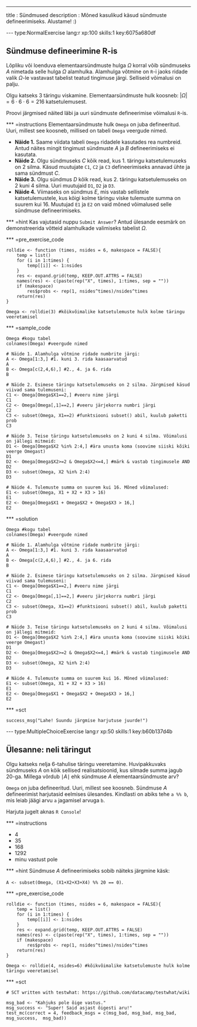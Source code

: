 ---
title       : Sündmused
description : Mõned kasulikud käsud sündmuste defineerimiseks. Alustame! :)


--- type:NormalExercise lang:r xp:100 skills:1 key:6075a680df
## Sündmuse defineerimine R-is

Lõpliku või loenduva elementaarsündmuste hulga $\Omega$ korral võib sündmuseks *A* nimetada selle hulga $\Omega$ alamhulka. Alamhulga võtmine on `R`-i jaoks ridade valik  $\Omega$-le vastavast tabelist teatud tingimuse järgi. Selliseid võimalusi on palju.

Olgu katseks 3 täringu viskamine. Elementaarsündmuste hulk koosneb: $|\Omega|=6\cdot 6\cdot 6 = 216$ katsetulemusest. 

Proovi järgmised näited läbi ja uuri sündmuste defineerimise võimalusi `R`-is.

*** =instructions
Elementaarsündmuste hulk `Omega` on juba defineeritud. Uuri, millest see koosneb, millised on tabeli `Omega` veergude nimed.
* **Näide 1.** Saame viidata tabeli `Omega` ridadele kasutades rea numbreid. Antud näites mingit tingimust sündmuste *A* ja *B* defineerimiseks ei kasutata.
* **Näide 2.** Olgu sündmuseks $C$ kõik read, kus 1. täringu katsetulemuseks on 2 silma. Käsud muutujate `C1`, `C2` ja `C3` defineerimiseks annavad ühte ja sama sündmust $C$.
* **Näide 3.** Olgu sündmus $D$ kõik read, kus 2. täringu katsetulemuseks on 2 kuni 4 silma. Uuri muutujaid `D1`, `D2` ja `D3`.
* **Näide 4.** Viimaseks on sündmus $E$, mis vastab sellistele katsetulemustele, kus kõigi kolme täringu viske tulemuste summa on suurem kui 16. Muutujad `E1` ja `E2` on vaid mõned võimalused selle sündmuse defineerimiseks.


*** =hint
Kas vajutasid nuppu `Submit Answer`? Antud ülesande eesmärk on demonstreerida võtteid alamhulkade valimiseks tabelist $\Omega$.

*** =pre_exercise_code
```{r}
rolldie <- function (times, nsides = 6, makespace = FALSE){
    temp = list()
    for (i in 1:times) {
        temp[[i]] <- 1:nsides
    }
    res <- expand.grid(temp, KEEP.OUT.ATTRS = FALSE)
    names(res) <- c(paste(rep("X", times), 1:times, sep = ""))
    if (makespace) 
        res$probs <- rep(1, nsides^times)/nsides^times
    return(res)
}

Omega <- rolldie(3) #kõikvõimalike katsetulemuste hulk kolme täringu veeretamisel
```

*** =sample_code
```{r}
Omega #kogu tabel
colnames(Omega) #veergude nimed

# Näide 1. Alamhulga võtmine ridade numbrite järgi:
A <- Omega[1:3,] #1. kuni 3. rida kaasaarvatud
A
B <- Omega[c(2,4,6),] #2., 4. ja 6. rida
B

# Näide 2. Esimese täringu katsetulemuseks on 2 silma. Järgmised käsud viivad sama tulemuseni:
C1 <- Omega[Omega$X1==2,] #veeru nime järgi
C1
C2 <- Omega[Omega[,1]==2,] #veeru järjekorra numbri järgi
C2
C3 <- subset(Omega, X1==2) #funktsiooni subset() abil, kuulub paketti prob
C3

# Näide 3. Teise täringu katsetulemuseks on 2 kuni 4 silma. Võimalusi on jällegi mitmeid:
D1 <- Omega[Omega$X2 %in% 2:4,] #ära unusta koma (soovime siiski kõiki veerge Omegast)
D1
D2 <- Omega[Omega$X2>=2 & Omega$X2<=4,] #märk & vastab tingimusele AND 
D2
D3 <- subset(Omega, X2 %in% 2:4)
D3

# Näide 4. Tulemuste summa on suurem kui 16. Mõned võimalused:
E1 <- subset(Omega, X1 + X2 + X3 > 16)
E1
E2 <- Omega[Omega$X1 + Omega$X2 + Omega$X3 > 16,]
E2
```

*** =solution
```{r}
Omega #kogu tabel
colnames(Omega) #veergude nimed

# Näide 1. Alamhulga võtmine ridade numbrite järgi:
A <- Omega[1:3,] #1. kuni 3. rida kaasaarvatud
A
B <- Omega[c(2,4,6),] #2., 4. ja 6. rida
B

# Näide 2. Esimese täringu katsetulemuseks on 2 silma. Järgmised käsud viivad sama tulemuseni:
C1 <- Omega[Omega$X1==2,] #veeru nime järgi
C1
C2 <- Omega[Omega[,1]==2,] #veeru järjekorra numbri järgi
C2
C3 <- subset(Omega, X1==2) #funktsiooni subset() abil, kuulub paketti prob
C3

# Näide 3. Teise täringu katsetulemuseks on 2 kuni 4 silma. Võimalusi on jällegi mitmeid:
D1 <- Omega[Omega$X2 %in% 2:4,] #ära unusta koma (soovime siiski kõiki veerge Omegast)
D1
D2 <- Omega[Omega$X2>=2 & Omega$X2<=4,] #märk & vastab tingimusele AND 
D2
D3 <- subset(Omega, X2 %in% 2:4)
D3

# Näide 4. Tulemuste summa on suurem kui 16. Mõned võimalused:
E1 <- subset(Omega, X1 + X2 + X3 > 16)
E1
E2 <- Omega[Omega$X1 + Omega$X2 + Omega$X3 > 16,]
E2
```

*** =sct
```{r}
success_msg("Lahe! Suundu järgmise harjutuse juurde!")
```

--- type:MultipleChoiceExercise lang:r xp:50 skills:1 key:b60b137d4b
## Ülesanne: neli täringut

Olgu katseks nelja 6-tahulise täringu veeretamine. Huvipakkuvaks sündmuseks $A$ on kõik sellised realisatsioonid, kus silmade summa jagub 20-ga. Millega võrdub $\mid A\mid$ ehk sündmuse $A$ elementaarsündmuste arv? 

`Omega` on juba defineeritud. Uuri, millest see koosneb. Sündmuse $A$ defineerimist harjutasid eelmises ülesandes. Kindlasti on abiks tehe `a %% b`, mis leiab jäägi arvu `a` jagamisel arvuga `b`.  

Harjuta jugelt aknas `R Console`!

*** =instructions

* 4
* 35
* 168
* 1292
* minu vastust pole

*** =hint
Sündmuse $A$ defineerimiseks sobib näiteks järgmine käsk: 

`A <- subset(Omega, (X1+X2+X3+X4) %% 20 == 0)`.

*** =pre_exercise_code
```{r}
rolldie <- function (times, nsides = 6, makespace = FALSE){
    temp = list()
    for (i in 1:times) {
        temp[[i]] <- 1:nsides
    }
    res <- expand.grid(temp, KEEP.OUT.ATTRS = FALSE)
    names(res) <- c(paste(rep("X", times), 1:times, sep = ""))
    if (makespace) 
        res$probs <- rep(1, nsides^times)/nsides^times
    return(res)
}

Omega <- rolldie(4, nsides=6) #kõikvõimalike katsetulemuste hulk kolme täringu veeretamisel

```

*** =sct
```{r}
# SCT written with testwhat: https://github.com/datacamp/testwhat/wiki

msg_bad <- "Kahjuks pole õige vastus."
msg_success <- "Super! Said asjast õigesti aru!"
test_mc(correct = 4, feedback_msgs = c(msg_bad, msg_bad, msg_bad, msg_success,  msg_bad))
```
